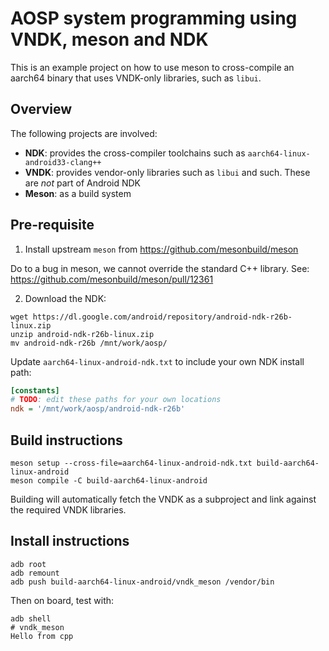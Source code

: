 # AOSP system programming using VNDK, meson and NDK

This is an example project on how to use meson to cross-compile an aarch64 binary
that uses VNDK-only libraries, such as `libui`.

## Overview

The following projects are involved:
- **NDK**: provides the cross-compiler toolchains such as `aarch64-linux-android33-clang++`
- **VNDK**: provides vendor-only libraries such as `libui` and such. These are *not* part of Android NDK
- **Meson**: as a build system

## Pre-requisite

1. Install upstream `meson` from https://github.com/mesonbuild/meson

Do to a bug in meson, we cannot override the standard C++ library. See:
https://github.com/mesonbuild/meson/pull/12361

2. Download the NDK:
```
wget https://dl.google.com/android/repository/android-ndk-r26b-linux.zip
unzip android-ndk-r26b-linux.zip
mv android-ndk-r26b /mnt/work/aosp/
```

Update `aarch64-linux-android-ndk.txt` to include your own NDK install path:
```ini
[constants]
# TODO: edit these paths for your own locations
ndk = '/mnt/work/aosp/android-ndk-r26b'
```

## Build instructions

```
meson setup --cross-file=aarch64-linux-android-ndk.txt build-aarch64-linux-android
meson compile -C build-aarch64-linux-android
```

Building will automatically fetch the VNDK as a subproject and link against the required VNDK libraries.

## Install instructions
```
adb root
adb remount
adb push build-aarch64-linux-android/vndk_meson /vendor/bin
```

Then on board, test with:
```
adb shell
# vndk_meson
Hello from cpp
```
